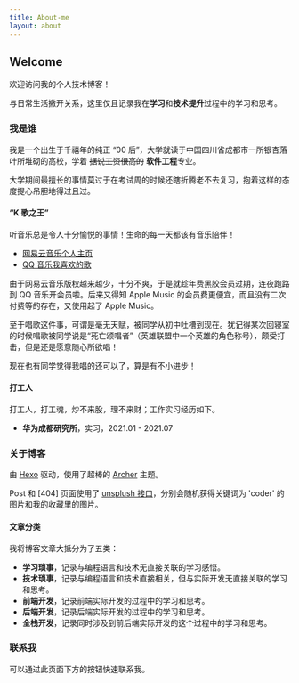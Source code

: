 ```yaml
---
title: About-me
layout: about
---
```

## Welcome

欢迎访问我的个人技术博客！

与日常生活撇开关系，这里仅且记录我在**学习**和**技术提升**过程中的学习和思考。

### 我是谁

我是一个出生于千禧年的纯正 “00 后”，大学就读于中国四川省成都市一所银杏落叶所堆砌的高校，学着 ~~据说工资很高的~~ **软件工程**专业。

大学期间最擅长的事情莫过于在考试周的时候还瞎折腾老不去复习，抱着这样的态度提心吊胆地得过且过。

#### “K 歌之王”

听音乐总是令人十分愉悦的事情！生命的每一天都该有音乐陪伴！

- [网易云音乐个人主页](https://music.163.com/#/user/home?id=261856338)
- [QQ 音乐我喜欢的歌](https://y.qq.com/n/yqq/playlist/1204219211.html)

由于网易云音乐版权越来越少，十分不爽，于是就趁年费黑胶会员过期，连夜跑路到 QQ 音乐开会员啦。后来又得知 Apple Music 的会员费更便宜，而且没有二次付费等的存在，又使用起了 Apple Music。

至于唱歌这件事，可谓是毫无天赋，被同学从初中吐槽到现在。犹记得某次回寝室的时候唱歌被同学说是“死亡颂唱者”（英雄联盟中一个英雄的角色称号），颇受打击，但是还是愿意随心所欲唱！

现在也有同学觉得我唱的还可以了，算是有不小进步！

#### 打工人

打工人，打工魂，炒不来股，理不来财；工作实习经历如下。

- **华为成都研究所**，实习，2021.01 - 2021.07

### 关于博客

由 [Hexo](https://hexo.io) 驱动，使用了超棒的 [Archer](https://github.com/fi3ework/hexo-theme-archer) 主题。

Post 和 [404] 页面使用了 [unsplush 接口](https://source.unsplash.com/)，分别会随机获得关键词为 'coder' 的图片和我的收藏里的图片。

#### 文章分类

我将博客文章大抵分为了五类：

- **学习琐事**，记录与编程语言和技术无直接关联的学习感悟。
- **技术琐事**，记录与编程语言和技术直接相关，但与实际开发无直接关联的学习和思考。
- **前端开发**，记录前端实际开发的过程中的学习和思考。
- **后端开发**，记录后端实际开发的过程中的学习和思考。
- **全栈开发**，记录同时涉及到前后端实际开发的这个过程中的学习和思考。

### 联系我

可以通过此页面下方的按钮快速联系我。
